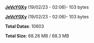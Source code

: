 [**JeVcY0Xy**](/data/JeVcY0Xy.txt) (19/02/23 - 02:06)- 103 bytes

[**JeVcY0Xy**](/data/JeVcY0Xy.txt) (19/02/23 - 02:06)- 103 bytes

**Total Datas**: 10603

**Total Size**: 68.26 MB / 68.3 MB